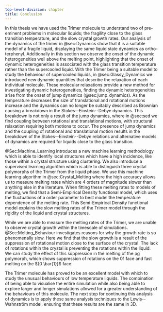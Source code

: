 ```yaml
---
top-level-division: chapter
title: Conclusion
---
```


In this thesis we have used the Trimer molecule
to understand two of pre-eminent problems in molecular liquids;
the fragility close to the glass transition temperature,
and the slow crystal growth rates.
Our analysis of the dynamics of the trimer in @sec:Dynamics
show that it is a suitable model of a fragile liquid,
displaying the same liquid state dynamics as ortho-terphenyl.
Additionally in this section we observe the onset
of the dynamic heterogeneities well above the melting point,
highlighting that the onset of dynamic heterogeneities
is associated with the glass transition temperature
rather than the supercooled liquid.
With the Trimer being a suitable model
to study the behaviour of supercooled liquids,
in @sec:Glassy_Dynamics we introduced new dynamic quantities
that describe the relaxation of each individual molecule.
These molecular relaxations provide a new method
for investigating dynamic heterogeneities,
finding the dynamic heterogeneities arise
from the onset of jump dynamics (@sec:jump_dynamics).
As the temperature decreases
the size of translational and rotational motions increase
and the dynamics can no longer be suitably described as Brownian
causing a breakdown in the Stokes--Einstein--Debye dynamics.
This breakdown is not only a result of the jump dynamics,
where in @sec:sed we find coupling between
rotational and translational motions,
with structural relaxation requiring both motions to occur.
The presence of jump dynamics and the coupling of rotational and translational motion
results in the breakdown of the Stokes--Einstein--Debye relations
and alternative models of dynamics are required for
liquids close to the glass transition.

@Sec:Machine_Learning introduces a new machine learning methodology
which is able to identify local structures
which have a high incidence,
like those within a crystal structure using clustering.
We also introduce a supervised learning algorithm
which is able to distinguish three crystal polymorphs of the Trimer
from the liquid phase.
We use this machine learning algorithm in @sec:Crystal_Melting
where the high accuracy allows us to measure
melting rates which are 4 orders of magnitude slower
than anything else in the literature.
When fitting these melting rates to models of melting,
we find that a Semi-Empirical Density functional model,
which uses the fluctuations of a order parameter
to best model the temperature dependence of the melting rate.
This Semi-Empirical Density functional model
explains the slow melting rates of the Trimer model
through the rigidity of the liquid and crystal structures.

While we are able to measure the melting rates of the Trimer,
we are unable to observe crystal growth
within the timescale of simulations.
@Sec:Melting_Behaviour investigates reasons for why
the growth rate is so phenomenally slow.
Here we find that the slow growth
is a result of the suppression of rotational motion
close to the surface of the crystal.
The lack of rotations within the crystal
is preventing the rotations within the liquid.
We can study the effect of this suppression
in the melting of the pg polymorph,
which shows suppression of rotations on the ${0 1}$ face
and fast melting on the ${0 \bar{1}}$ face.

The Trimer molecule has proved to be an excellent model
with which to study the unusual behaviours
of low temperature liquids.
The combination of being able to visualise the entire simulation
while also being able to explore larger and longer simulations
allowed for a greater understanding of the behaviours of this molecule.
The next step for continuing this analysis of dynamics
is to apply these same analysis techniques to
the Lewis--Wahnström model,
ensuring that these results are the same in 3D.
